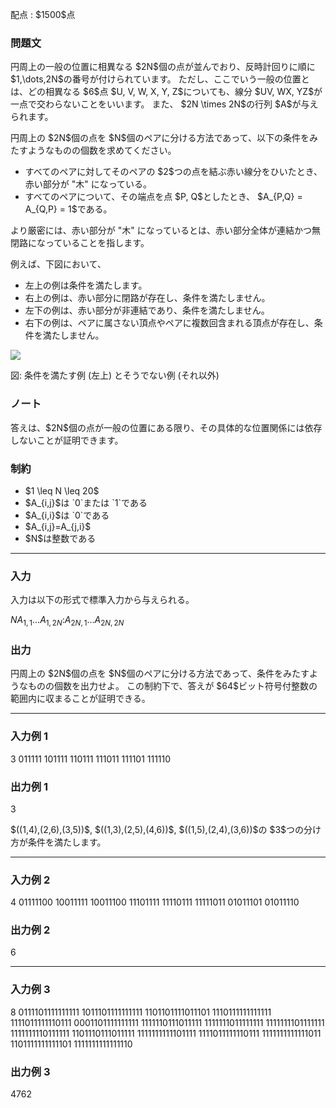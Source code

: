 
<div>

<span>

<span>

<p>
配点 : $1500$点
</p>

<div>

<section>

### **問題文**

<p>
円周上の一般の位置に相異なる $2N$個の点が並んでおり、反時計回りに順に $1,\dots,2N$の番号が付けられています。
ただし、ここでいう一般の位置とは、どの相異なる $6$点 $U, V, W, X, Y, Z$についても、線分 $UV, WX, YZ$が一点で交わらないことをいいます。
また、 $2N \times 2N$の行列 $A$が与えられます。
</p>

<p>
円周上の $2N$個の点を $N$個のペアに分ける方法であって、以下の条件をみたすようなものの個数を求めてください。
</p>

<ul>

<li>
すべてのペアに対してそのペアの $2$つの点を結ぶ赤い線分をひいたとき、赤い部分が "木" になっている。
</li>

<li>
すべてのペアについて、その端点を点 $P, Q$としたとき、 $A_{P,Q} = A_{Q,P} = 1$である。
</li>

</ul>

<p>
より厳密には、赤い部分が "木" になっているとは、赤い部分全体が連結かつ無閉路になっていることを指します。
</p>

<p>
例えば、下図において、
</p>

<ul>

<li>
左上の例は条件を満たします。
</li>

<li>
右上の例は、赤い部分に閉路が存在し、条件を満たしません。
</li>

<li>
左下の例は、赤い部分が非連結であり、条件を満たしません。
</li>

<li>
右下の例は、ペアに属さない頂点やペアに複数回含まれる頂点が存在し、条件を満たしません。
</li>

</ul>

<div>

<img src="https://img.atcoder.jp/agc039/af51d64712504b85b7a755ec48c3acac.png">

</img>

<p>
図: 条件を満たす例 (左上) とそうでない例 (それ以外)
</p>

</div>

</section>

</div>

<div>

<section>

### **ノート**

<p>
答えは、$2N$個の点が一般の位置にある限り、その具体的な位置関係には依存しないことが証明できます。
</p>

</section>

</div>

<div>

<section>

### **制約**

<ul>

<li>
$1 \leq N \leq 20$
</li>

<li>
$A_{i,j}$は `0`または `1`である
</li>

<li>
$A_{i,i}$は `0`である
</li>

<li>
$A_{i,j}=A_{j,i}$
</li>

<li>
$N$は整数である
</li>

</ul>

</section>

</div>

---

<div>

<div>

<section>

### **入力**

<p>
入力は以下の形式で標準入力から与えられる。
</p>

<div>

$N$$A_{1,1}...A_{1,2N}$$:$$A_{2N,1}...A_{2N,2N}$
</div>

</section>

</div>

<div>

<section>

### **出力**

<p>
円周上の $2N$個の点を $N$個のペアに分ける方法であって、条件をみたすようなものの個数を出力せよ。
この制約下で、答えが $64$ビット符号付整数の範囲内に収まることが証明できる。
</p>

</section>

</div>

</div>

---

<div>

<section>

### **入力例 1**

<div>

3
011111
101111
110111
111011
111101
111110

</div>

</section>

</div>

<div>

<section>

### **出力例 1**

<div>

3

</div>

<p>
$((1,4),(2,6),(3,5))$, $((1,3),(2,5),(4,6))$, $((1,5),(2,4),(3,6))$の $3$つの分け方が条件を満たします。
</p>

</section>

</div>

---

<div>

<section>

### **入力例 2**

<div>

4
01111100
10011111
10011100
11101111
11110111
11111011
01011101
01011110

</div>

</section>

</div>

<div>

<section>

### **出力例 2**

<div>

6

</div>

</section>

</div>

---

<div>

<section>

### **入力例 3**

<div>

8
0111101111111111
1011101111111111
1101101111011101
1110111111111111
1111011111110111
0001101111111111
1111110111011111
1111111011111111
1111111101111111
1111111110111111
1101110111011111
1111111111101111
1111011111110111
1111111111111011
1101111111111101
1111111111111110

</div>

</section>

</div>

<div>

<section>

### **出力例 3**

<div>

4762

</div>

</section>

</div>

</span>

</span>

</div>
